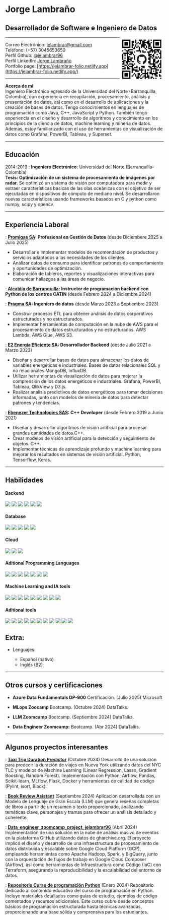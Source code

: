 # Jorge Lambraño
##  Desarrollador de Software e Ingeniero de Datos

<img style="float: right;" src="media/qr-code.png" width="140"> 

-------------------     ----------------------------
Correo Electrónico:                   <jelambrar@gmail.com>  
Teléfono:                             (+57) 3045653650  
Perfil Github:                        [@jelambrar96](https://github.com/jelambrar96)  
Perfil LinkedIn:                      [Jorge Lambraño](https://www.linkedin.com/in/jorge-lambra%C3%B1o-a64662157/)  
Portfolio page:                       [https://jelambrar-folio.netlify.app](https://jelambrar-folio.netlify.app/)  
-------------------     ----------------------------

**Acerca de mi**  
Ingeniero Electrónico egresado de la Universidad del Norte  (Barranquilla, Colombia), con experiencia en recopilación, procesamiento, análisis y presentación de datos, así como en el desarrollo de aplicaciones y la creación de bases de datos. Tengo conocimientos en lenguajes de programación como Java, C++, JavaScript y Python. También tengo experiencia en el diseño y desarrollo de algoritmos y conocimiento en los principios de la ciencia de datos, machine learning y minería de datos. Además, estoy familiarizado con el uso de herramientas de visualización de datos como Grafana, PowerBI, Tableau, y Superset. 

-------------------     ----------------------------

Educación
---------

2014-2019
:   **Ingeniero Electrónico**; Universidad del Norte (Barranquilla-Colombia)  
    **Tesis: Optimización de un sistema de procesamiento de imágenes por radar.**
    Se optimizó un sistema de visión por computadora para medir y extraer características basicas de las olas oceánicas con el objetivo de ser ejecutadas en dispositivos de cómputo de mediano nivel. Se desarrollaron nuevas características usando frameworks basados en C y python como numpy, scipy y opencv.


-------------------     ----------------------------


Experiencia Laboral
----------


: **[Promigas SA](https://www.promigas.com): Profesional en Gestión de Datos** (desde Diciembere 2025 a Julio 2025)
- Desarrollar e implementar modelos de recomendación de productos y servicios adaptados a las necesidades de los clientes.
- Análizar datos de consumo para identificar patrones de comportamiento y oportunidades de optimización.
- Elaboración de tableros, reportes y visualizaciones interactivas para comunicar hallazgos a las áreas de negocio.

: **[Alcaldía de Barranquilla](https://barranquilla.gov.co/gerencia-tic/catin): Instructor de programación backend con Python de los centros CATIN** (desde Febrero 2024 a Diciembre 2024)

: **[Pragma SA](https://www.pragma.com/): Ingeniero de datos** (desde Marzo 2023 a Septiembre 2023)
- Construir procesos ETL para obtener análisis de datos corporativos estructurados y no estructurados. 
- Implementar herramientas de computación en la nube de AWS para el procesamiento de datos estructurados y no estructurados. AWS Lambda, AWS Glue, AWS S3.  

: **[E2 Energia Eficiente SA](https://www.e2energiaeficiente.com/): Desarrollador Backend** (desde Julio 2021 a Marzo 2023)
- Diseñar y desarrollar bases de datos para almacenar los datos de variables energéticas e industriales. Bases de datos relacionales SQL y no relacionales MongoDB, InfluxDB. 
- Utilizar herramientas de visualización de datos para mejorar la comprensión de los datos energéticos e industriales. Grafana, PowerBI, Tableau, QlikView y D3.js.
- Realizar análisis predictivos de datos energéticos para tomar decisiones informadas, junto con modelos de minería de datos para detectar patrones y tendencias. 

:   **[Ebenezer Technologies SAS](https://ebenezertechs.com/): C++ Developer** (desde Febrero 2019 a Junio 2021)
- Diseñar y desarrollar algoritmos de visión artificial para procesar grandes cantidades de datos.C++.  
- Crear modelos de visión artificial para la detección y seguimiento de objetos. C++. 
- Implementar técnicas de aprendizaje profundo y machine learning para mejorar los resultados en sistemas de visión artificial.  Python, Tensorflow, Keras.

-------------------     ----------------------------

Habilidades
--------------------

#### Backend
![](https://img.shields.io/badge/Code-Python-informational?style=flat&logo=python&logoColor=ffdd54&color=blue)
![](https://img.shields.io/badge/Framework-Django-informational?style=flat&logo=django)
![](https://img.shields.io/badge/Framework-Flask-informational?style=flat&logo=flask&logoColor=white)
![](https://img.shields.io/badge/Framework-FastAPI-informational?style=flat&logo=fastapi&color=009688)
![](https://img.shields.io/badge/Framework-NodeJS-informational?style=flat&logo=node.js&color=379037)
![](https://img.shields.io/badge/Framework-NodeRED-informational?style=flat&logo=node-red&color=red)

#### Database
![](https://img.shields.io/badge/DB-AmazonDynamoDB-informational?style=flag&logo=Amazon%20DynamoDB&color=orange)
![](https://img.shields.io/badge/DB-PostgreSQL-informational?style=flat&logo=PostgreSQL&color=336791)
![](https://img.shields.io/badge/DB-SQLite-informational?style=flat&logo=SQLite&color=003B57)
![](https://img.shields.io/badge/DB-InfluxDB-information?style=flat&logo=InfluxDB&color=29A2E2)
![](https://img.shields.io/badge/DB-MongoDB-information?style=flat&logo=mongodb)

#### Cloud
![](https://img.shields.io/badge/Cloud-AWS-informational?style=flat&logo=Amazon-AWS&logoColor=FF9900&color=orange)
![](https://img.shields.io/badge/Cloud-Azure-informational?style=flat&logo=microsoftazure&logoColor=white)
![](https://img.shields.io/badge/Cloud-GPC-informational?style=flat&logo=google-cloud&logoColor=white&color=green)

#### Aditional Programming Languages

![](https://img.shields.io/badge/Code-C-informational?style=flat&logo=c&logoColor=white)
![](https://img.shields.io/badge/Code-C++-informational?style=flat&logo=c%2B%2B&logoColor=white)
![](https://img.shields.io/badge/Code-JavaScript-informational?style=flat&logo=JavaScript&color=F7DF1E)
![](https://img.shields.io/badge/Code-Latex-informational?style=flat&logo=latex&logoColor=green&color=green)
![](https://img.shields.io/badge/Code-PHP-informational?style=flat&logo=php&logoColor=white)
![](https://img.shields.io/badge/Code-R-informational?style=flat&logo=r&logoColor=white)
![](https://img.shields.io/badge/Code-Shell_Script-informational?style=flat&logo=gnu-bash&logoColor=white)

#### Machine Learning and IA tools

![](https://img.shields.io/badge/DL-Keras-information?style=flag&logo=Keras&logoColor=red&color=red)
![](https://img.shields.io/badge/ML-Matplotlib-information?style=flag&logo=Matplotlib&color=yellow&logoColor=yellow)
![](https://img.shields.io/badge/ML-mlflow-information?style=flag&logo=numpy&logoColor=blue&color=blue)
![](https://img.shields.io/badge/ML-pandas-information?style=flag&logo=pandas&color=yellow)
![](https://img.shields.io/badge/ML-Plotly-information?style=flag&logo=plotly&logoColor=blue&color=blue)
![](https://img.shields.io/badge/DL-PyTorch-information?style=flag&logo=PyTorch&color=EE4C2C&logoColor=EE4C2C)
![](https://img.shields.io/badge/ML-scikit_learn-information?style=flag&logo=scikit-learn&color=F7931E&logoColor=F7931E)
![](https://img.shields.io/badge/ML-SciPy-information?style=flag&logo=scipy&color=8CAAE6&logoColor=8CAAE6)
![](https://img.shields.io/badge/DL-TensorFlow-information?style=flag&logo=TensorFlow&color=EA6C0B&logoColor=EA6C0B)

#### Aditional tools

![](https://img.shields.io/badge/Tools-NPM-informational?style=flat&logo=NPM&color=CB3837)
![](https://img.shields.io/badge/Tools-Heroku-informational?style=flat&logo=Heroku&color=430098)
![](https://img.shields.io/badge/Tools-Netlify-informational?style=flat&logo=netlify&color=00C7B7)
![](https://img.shields.io/badge/Tools-Git-informational?style=flat&logo=Git&color=F05032)
![](https://img.shields.io/badge/Tools-GitHub-informational?style=flat&logo=GitHub&color=181717)
![](https://img.shields.io/badge/Tools-Linux-informational?style=flat&logo=Linux&color=E7B82A)
![](https://img.shields.io/badge/Tools-OpenCV-informational?style=flat&logo=opencv&color=blue)
![](https://img.shields.io/badge/Tools-JupyterNotebook-informational?style=flat&logo=jupyter&color=orange)
![](https://img.shields.io/badge/Tools-Docker-informational?style=flat&logo=docker)
![](https://img.shields.io/badge/Tools-Grafana-informational?style=flat&logo=grafana&color=F46800&logoColor=F46800)
![](https://img.shields.io/badge/Tools-PowerBI-informational?style=flat&logo=powerbi&color=F2C811&logoColor=F2C811)


Extra:
----------------------------------------

* Lenguajes:

    * Español (nativo)
    * Inglés (B2)

-------------------     ----------------------------

Otros cursos y certificaciones
----------------------------------------

* **Azure Data Fundamentals DP-900** Certificación. (Julio 2025)
    Microsoft

* **MLops Zoocamp** Bootcamp. (Octubre 2024)
    DataTalks. 

* **LLM Zoomcamp** Bootcamp. (Septiembre 2024)
    DataTalks. 

*   **Data Engineer Zoomcamp:** Bootcamp. (Abr 2024) 
    DataTalks. 

-------------------     ----------------------

Algunos proyectos interesantes
----------------------------------------

: **[Taxi Trip Duration Predictor](https://github.com/jelambrar96-datatalks/mlops-zoomcamp-project)** (Octubre 2024) 
Desarrollo de una solución para predecir la duración de viajes en Nueva York utilizando datos del NYC TLC y modelos de Machine Learning (Linear Regression, Lasso, Gradient Boosting, Random Forest). Implementación con Python, Airflow, Pandas, Scikit-learn, MLflow, Flask, Docker y herramientas de calidad de código (Pylint, isort, Black).

: **[Book Review Asistant](https://github.com/jelambrar96-datatalks/book-review-assistant)** (Septiembre 2024) 
Aplicación desarrollada con un Modelo de Lenguaje de Gran Escala (LLM) que genera reseñas completas de libros a partir de un resumen o texto proporcionado, analizando temáticas clave, personajes y tramas para ofrecer un análisis detallado y coherente.

: **[Data_engineer_zoomcamp_project_jelambrar96](https://github.com/jelambrar96/data_engineer_zoomcamp_project_jelambrar96)** (Abril 2024) 
Implementación de una solución en la nube de análisis masivo de eventos en la plataforma GitHub utilizando datos de gharchive.org. El proyecto implicó el diseño y desarrollo de una infraestructura de procesamiento de datos distribuida y escalable sobre Google Cloud Platform (GCP), empleando herramientas como Apache Hadoop, Spark, y BigQuery, junto con la orquestación de flujos de trabajo en Google Cloud Composer (Airflow), así como herramientas de  Infraestructura como Código (IaC) con Terraform, asegurando la reproducibilidad y la escalabilidad del entorno de datos.  

: **[Repositorio Curso de programación Python](https://github.com/jelambrar96/curso_python)** (Enero 2024)
Repositorio dedicado al contenido educativo del curso de programación en Python. Incluye materiales detallados como guías de estudio, ejemplos de código comentados y recursos adicionales. Este curso cubre desde conceptos básicos de programación estructurada hasta técnicas avanzadas, proporcionando una base sólida y comprensiva para los estudiantes.  
